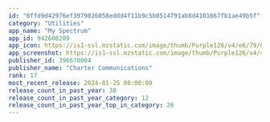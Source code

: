 ```yaml
---
id: "0ffd9d42976ef3979826058eddd4f11b9c5b0514791ab8d4101667fb1ae49b5f"
category: "Utilities"
app_name: "My Spectrum"
app_id: 942608209
app_icon: https://is1-ssl.mzstatic.com/image/thumb/Purple126/v4/e6/79/88/e679889c-7572-2d79-376e-ec3e7ce4c150/AppIcon-0-0-1x_U007emarketing-0-0-0-7-0-0-sRGB-0-0-0-GLES2_U002c0-512MB-85-220-0-0.png/1024x1024bb.png
app_screenshot: https://is1-ssl.mzstatic.com/image/thumb/Purple126/v4/4d/ed/92/4ded928f-d6a0-9594-9da4-fdfa737d6250/a0c9f161-375e-4628-816f-1c7b5576b592_iphone-6.5-in.01.png/1242x2688bb.png
publisher_id: 396670004
publisher_name: "Charter Communications"
rank: 17
most_recent_release: 2024-01-25 00:00:00
release_count_in_past_year: 30
release_count_in_past_year_category: 12
release_count_in_past_year_top_in_category: 26
---
```

